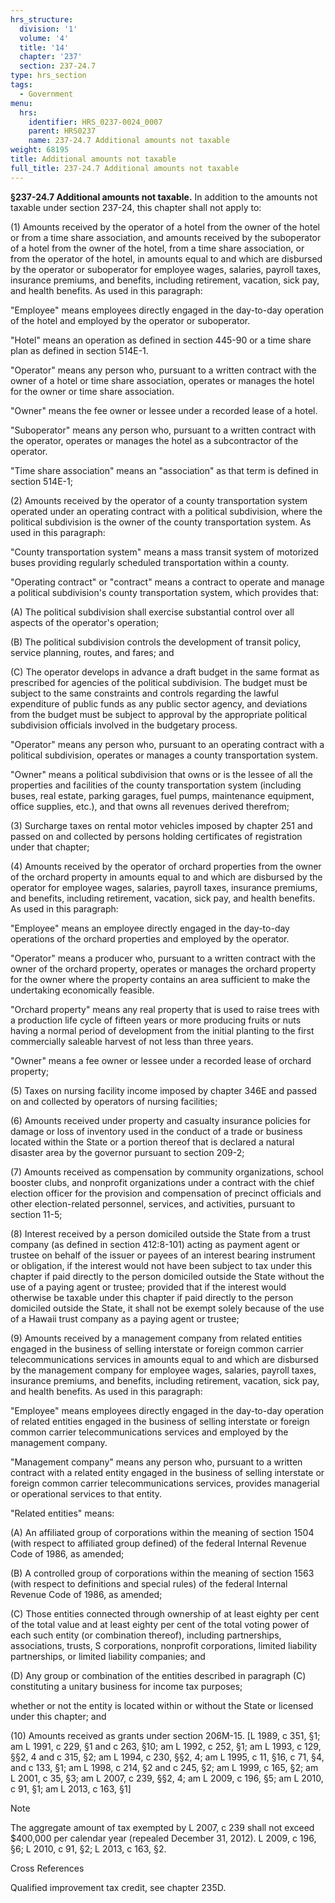 ```yaml
---
hrs_structure:
  division: '1'
  volume: '4'
  title: '14'
  chapter: '237'
  section: 237-24.7
type: hrs_section
tags:
  - Government
menu:
  hrs:
    identifier: HRS_0237-0024_0007
    parent: HRS0237
    name: 237-24.7 Additional amounts not taxable
weight: 68195
title: Additional amounts not taxable
full_title: 237-24.7 Additional amounts not taxable
---
```

**§237-24.7 Additional amounts not taxable.** In addition to the amounts not taxable under section 237-24, this chapter shall not apply to:

(1) Amounts received by the operator of a hotel from the owner of the hotel or from a time share association, and amounts received by the suboperator of a hotel from the owner of the hotel, from a time share association, or from the operator of the hotel, in amounts equal to and which are disbursed by the operator or suboperator for employee wages, salaries, payroll taxes, insurance premiums, and benefits, including retirement, vacation, sick pay, and health benefits. As used in this paragraph:

"Employee" means employees directly engaged in the day-to-day operation of the hotel and employed by the operator or suboperator.

"Hotel" means an operation as defined in section 445-90 or a time share plan as defined in section 514E-1.

"Operator" means any person who, pursuant to a written contract with the owner of a hotel or time share association, operates or manages the hotel for the owner or time share association.

"Owner" means the fee owner or lessee under a recorded lease of a hotel.

"Suboperator" means any person who, pursuant to a written contract with the operator, operates or manages the hotel as a subcontractor of the operator.

"Time share association" means an "association" as that term is defined in section 514E-1;

(2) Amounts received by the operator of a county transportation system operated under an operating contract with a political subdivision, where the political subdivision is the owner of the county transportation system. As used in this paragraph:

"County transportation system" means a mass transit system of motorized buses providing regularly scheduled transportation within a county.

"Operating contract" or "contract" means a contract to operate and manage a political subdivision's county transportation system, which provides that:

(A) The political subdivision shall exercise substantial control over all aspects of the operator's operation;

(B) The political subdivision controls the development of transit policy, service planning, routes, and fares; and

(C) The operator develops in advance a draft budget in the same format as prescribed for agencies of the political subdivision. The budget must be subject to the same constraints and controls regarding the lawful expenditure of public funds as any public sector agency, and deviations from the budget must be subject to approval by the appropriate political subdivision officials involved in the budgetary process.

"Operator" means any person who, pursuant to an operating contract with a political subdivision, operates or manages a county transportation system.

"Owner" means a political subdivision that owns or is the lessee of all the properties and facilities of the county transportation system (including buses, real estate, parking garages, fuel pumps, maintenance equipment, office supplies, etc.), and that owns all revenues derived therefrom;

(3) Surcharge taxes on rental motor vehicles imposed by chapter 251 and passed on and collected by persons holding certificates of registration under that chapter;

(4) Amounts received by the operator of orchard properties from the owner of the orchard property in amounts equal to and which are disbursed by the operator for employee wages, salaries, payroll taxes, insurance premiums, and benefits, including retirement, vacation, sick pay, and health benefits. As used in this paragraph:

"Employee" means an employee directly engaged in the day-to-day operations of the orchard properties and employed by the operator.

"Operator" means a producer who, pursuant to a written contract with the owner of the orchard property, operates or manages the orchard property for the owner where the property contains an area sufficient to make the undertaking economically feasible.

"Orchard property" means any real property that is used to raise trees with a production life cycle of fifteen years or more producing fruits or nuts having a normal period of development from the initial planting to the first commercially saleable harvest of not less than three years.

"Owner" means a fee owner or lessee under a recorded lease of orchard property;

(5) Taxes on nursing facility income imposed by chapter 346E and passed on and collected by operators of nursing facilities;

(6) Amounts received under property and casualty insurance policies for damage or loss of inventory used in the conduct of a trade or business located within the State or a portion thereof that is declared a natural disaster area by the governor pursuant to section 209-2;

(7) Amounts received as compensation by community organizations, school booster clubs, and nonprofit organizations under a contract with the chief election officer for the provision and compensation of precinct officials and other election-related personnel, services, and activities, pursuant to section 11-5;

(8) Interest received by a person domiciled outside the State from a trust company (as defined in section 412:8-101) acting as payment agent or trustee on behalf of the issuer or payees of an interest bearing instrument or obligation, if the interest would not have been subject to tax under this chapter if paid directly to the person domiciled outside the State without the use of a paying agent or trustee; provided that if the interest would otherwise be taxable under this chapter if paid directly to the person domiciled outside the State, it shall not be exempt solely because of the use of a Hawaii trust company as a paying agent or trustee;

(9) Amounts received by a management company from related entities engaged in the business of selling interstate or foreign common carrier telecommunications services in amounts equal to and which are disbursed by the management company for employee wages, salaries, payroll taxes, insurance premiums, and benefits, including retirement, vacation, sick pay, and health benefits. As used in this paragraph:

"Employee" means employees directly engaged in the day-to-day operation of related entities engaged in the business of selling interstate or foreign common carrier telecommunications services and employed by the management company.

"Management company" means any person who, pursuant to a written contract with a related entity engaged in the business of selling interstate or foreign common carrier telecommunications services, provides managerial or operational services to that entity.

"Related entities" means:

(A) An affiliated group of corporations within the meaning of section 1504 (with respect to affiliated group defined) of the federal Internal Revenue Code of 1986, as amended;

(B) A controlled group of corporations within the meaning of section 1563 (with respect to definitions and special rules) of the federal Internal Revenue Code of 1986, as amended;

(C) Those entities connected through ownership of at least eighty per cent of the total value and at least eighty per cent of the total voting power of each such entity (or combination thereof), including partnerships, associations, trusts, S corporations, nonprofit corporations, limited liability partnerships, or limited liability companies; and

(D) Any group or combination of the entities described in paragraph (C) constituting a unitary business for income tax purposes;

whether or not the entity is located within or without the State or licensed under this chapter; and

(10) Amounts received as grants under section 206M-15\. [L 1989, c 351, §1; am L 1991, c 229, §1 and c 263, §10; am L 1992, c 252, §1; am L 1993, c 129, §§2, 4 and c 315, §2; am L 1994, c 230, §§2, 4; am L 1995, c 11, §16, c 71, §4, and c 133, §1; am L 1998, c 214, §2 and c 245, §2; am L 1999, c 165, §2; am L 2001, c 35, §3; am L 2007, c 239, §§2, 4; am L 2009, c 196, §5; am L 2010, c 91, §1; am L 2013, c 163, §1]

Note

The aggregate amount of tax exempted by L 2007, c 239 shall not exceed $400,000 per calendar year (repealed December 31, 2012). L 2009, c 196, §6; L 2010, c 91, §2; L 2013, c 163, §2.

Cross References

Qualified improvement tax credit, see chapter 235D.